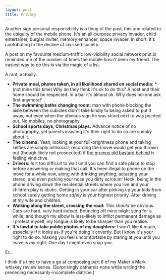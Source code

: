 ```yaml
---
layout: post
title: Privacy
---
```


Another sign personal responsibility is a thing of the past, this one related to the ubiquity of the mobile phone.  It's an all-purpose privacy invader, child entertainer, burglar inviter, memory enhancer, space invader.  In short, it's contributing to the decline of civilised society.

A post on my favourite medium-traffic low-visibility social network pnut.io reminded me of the number of times the mobile *hasn't* been my friend.  The easiest way to do this is via the magic of a list.

A rant, actually.

* **Private meal, photos taken, in all likelihood shared on social media:** *(not mine this time) Why *do* they think it's ok to do this?  A host and their home should be respected.  In a bar it's almost ok.  Why does no-one ask first anymore‽
* **The swimming baths changing room:** man with phone blocking the aisle between the cubicles  didn't take kindly to being asked to put it away, not even when the obvious sign he was stood next to was pointed out. No mobiles, no photography.
* **School sports days, Christmas plays:** Advance notice of no photography, yet parents insisting it's their right to do so are sneaky about it.
* **The cinema:** Yeah, looking at your full-brightness phone and taking selfies are simply antisocial; recording the movie would get you thrown out (though likely not prosecuted) if [the grumpy old bastard behind](http://bazbt3.10centuries.org/2017/02/05/cinema) is feeling vindictive.
* **Drivers:** Is it too difficult to wait until you can find a safe place to stop before answering or making that call.  It's been illegal to phone on the move for a while now, along with drinking anything, adjusting your stereo, and even picking your nose you dirty scrotum!  Heck, being in the phone driving down the residential streets where you live and your children play is idiotic.  Getting in your car after picking up your kids from school surely getting home *safely* is your highest priority.  After driving at my wife and children.
* **Walking along the street, crossing the road:** This *should* be obvious.  Cars are hard, very hard indeed.  Bouncing off mine might sting for a while, and though my elbow is less-likely to inflict permanent damage as I protect myself, my tongue is likely to be sharper than you realise.
* **It's lawful to take public photos of my daughters:** I won't like it much, especially if it looks as-if you're doing it covertly.  But I know it's your right to do so.  Making you feel uncomfortable by staring at you until you leave is *my* right.  One day I might even snap you.

Er…

I think it's time to have a go at composing part 6 of my Maker's Mark whiskey review series.  (Surprisingly catharsis none while writing the preceding necessarily-incomplete diatribe.)

